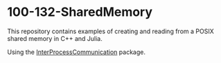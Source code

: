 # 100-132-SharedMemory

This repository contains examples of creating and reading from a POSIX shared memory in C++ and Julia.

Using the [InterProcessCommunication](https://github.com/emmt/InterProcessCommunication.jl) package.
